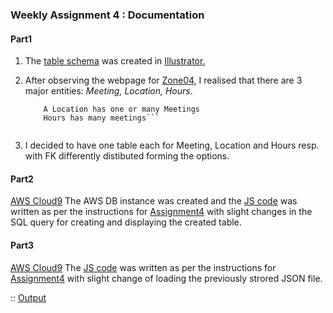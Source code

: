 ### **Weekly Assignment 4 : Documentation**

#### Part1

1. The [table schema](https://github.com/aaditirokade/data-structures/blob/master/weekly_assignment4/part1_table%20schema-01.png) was created in [Illustrator.](https://www.adobe.com/products/illustrator.html?gclid=Cj0KCQjw9NbdBRCwARIsAPLsnFbCEp0dwqvl61sblmvqs_WvFJftp2ErJCCIAgs0cjeQhNi--OYVJEIaAgMXEALw_wcB&sdid=KKQML&mv=search&ef_id=Cj0KCQjw9NbdBRCwARIsAPLsnFbCEp0dwqvl61sblmvqs_WvFJftp2ErJCCIAgs0cjeQhNi--OYVJEIaAgMXEALw_wcB:G:s&s_kwcid=AL!3085!3!196928852568!e!!g!!adobe%20illustrator)

2. After observing the webpage for [Zone04,](https://parsons.nyc/aa/m04.html) I realised that there are 3 major entities: *Meeting, Location, Hours*.
   ``` A Meeting has one Location and one Hours       
       A Location has one or many Meetings
       Hours has many meetings```
       
3. I decided to have one table each for Meeting, Location and Hours resp. with FK differently distibuted forming the options.

#### Part2

[AWS Cloud9](https://us-east-2.console.aws.amazon.com/cloud9/ide/0fbf7e67daae4743879fe3dc25da2986)
The AWS DB instance was created and the [JS code](https://github.com/aaditirokade/data-structures/blob/master/weekly_assignment4/index_part2.js) was written as per the instructions for [Assignment4](https://github.com/visualizedata/data-structures/blob/master/assignments/weekly_assignment_04.md) with slight changes in the SQL query for creating and displaying the created table.
   
#### Part3

[AWS Cloud9](https://us-east-2.console.aws.amazon.com/cloud9/ide/0fbf7e67daae4743879fe3dc25da2986)
The [JS code](https://github.com/aaditirokade/data-structures/blob/master/weekly_assignment4/index_part3.js) was written as per the instructions for [Assignment4](https://github.com/visualizedata/data-structures/blob/master/assignments/weekly_assignment_04.md) with slight change of loading the previously strored JSON file.

:: [Output](https://github.com/aaditirokade/data-structures/blob/master/weekly_assignment4/console_output.txt)
